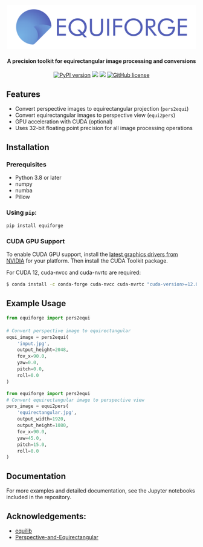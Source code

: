 <p align="center">
    <img src="src/Logo+Name.svg" alt="EquiForge Logo" width="500"/>
</p>

<h4 align="center">
    A precision toolkit for equirectangular image processing and conversions
</h4>


<!--<img src=".img/equilib.png" alt="equilib" width="720"/>-->

<div align="center">
<a href="https://badge.fury.io/py/equiforge"><img src="https://badge.fury.io/py/equiforge.svg" alt="PyPI version"></a>
<a href="https://pypi.org/project/equiforge"><img src="https://img.shields.io/pypi/pyversions/equiforge"></a>
  <a href="https://github.com/MikkelKappelPersson/EquiForge/actions"><img src="https://github.com/MikkelKappelPersson/EquiForge/actions/workflows/python-package-tests.yml/badge.svg"></a>
  <a href="https://github.com/MikkelKappelPersson/EquiForge/blob/main/LICENSE"><img alt="GitHub license" src="https://img.shields.io/github/license/mikkelkappelpersson/equiforge"></a>
</div>

## Features

- Convert perspective images to equirectangular projection (`pers2equi`)
- Convert equirectangular images to perspective view (`equi2pers`)
- GPU acceleration with CUDA (optional)
- Uses 32-bit floating point precision for all image processing operations

## Installation

### Prerequisites
- Python 3.8 or later
- numpy
- numba
- Pillow

### Using `pip`:

```bash
pip install equiforge
```

### CUDA GPU Support
To enable CUDA GPU support, install the [latest graphics drivers from NVIDIA](https://www.nvidia.com/en-us/drivers/) for your platform. Then install the CUDA Toolkit package.

For CUDA 12, cuda-nvcc and cuda-nvrtc are required:
```bash
$ conda install -c conda-forge cuda-nvcc cuda-nvrtc "cuda-version>=12.0"
```

## Example Usage

```python
from equiforge import pers2equi

# Convert perspective image to equirectangular
equi_image = pers2equi(
    'input.jpg',
    output_height=2048, 
    fov_x=90.0,
    yaw=0.0,
    pitch=0.0,
    roll=0.0
)
```

```python
from equiforge import pers2equi
# Convert equirectangular image to perspective view
pers_image = equi2pers(
    'equirectangular.jpg',
    output_width=1920,
    output_height=1080,
    fov_x=90.0,
    yaw=45.0,
    pitch=15.0,
    roll=0.0
)
```

## Documentation

For more examples and detailed documentation, see the Jupyter notebooks included in the repository.

## Acknowledgements:

- [equilib](https://github.com/haruishi43/equilib)
- [Perspective-and-Equirectangular](https://github.com/timy90022/Perspective-and-Equirectangular)
